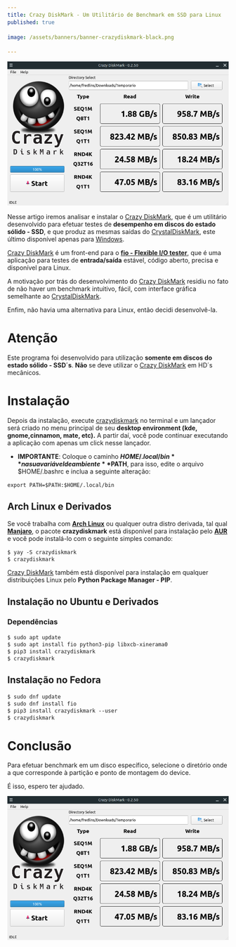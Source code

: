 ```yaml
---
title: Crazy DiskMark - Um Utilitário de Benchmark em SSD para Linux
published: true

image: /assets/banners/banner-crazydiskmark-black.png

---
```


![banner-plex](/assets/banners/banner-crazydiskmark.png)


Nesse artigo iremos analisar e instalar o [Crazy DiskMark](https://pypi.org/project/crazydiskmark/), 
que é um utilitário desenvolvido para efetuar testes de **desempenho em discos do estado sólido - SSD**, e que
produz as mesmas saídas do [CrystalDiskMark](https://crystalmark.info/en/software/crystaldiskmark/), este último
 disponível apenas para [Windows](https://www.microsoft.com/pt-br/windows/).

[Crazy DiskMark](https://pypi.org/project/crazydiskmark/) é um front-end para o **[fio - Flexible I/O tester](https://fio.readthedocs.io/en/latest/fio_doc.html)**, 
que é uma aplicação para testes de **entrada/saída** estável, código aberto, precisa e disponível para Linux.

A motivação por trás do desenvolvimento do [Crazy DiskMark](https://pypi.org/project/crazydiskmark/) residiu no fato de
não haver um benchmark intuitivo, fácil, com interface gráfica semelhante ao [CrystalDiskMark](https://crystalmark.info/en/software/crystaldiskmark/). 


Enfim, não havia uma alternativa para Linux, então decidi desenvolvê-la.   

# Atenção

Este programa foi desenvolvido para utilização **somente em discos do estado sólido - SSD´s**. **Não** se deve utilizar
o [Crazy DiskMark](https://pypi.org/project/crazydiskmark/) em HD´s mecânicos.

# Instalação

Depois da instalação, execute [crazydiskmark](https://pypi.org/project/crazydiskmark/) no terminal e um lançador será
criado no menu principal de seu **desktop environment (kde, gnome,cinnamon, mate, etc).** A partir daí, você pode continuar 
executando a aplicação com apenas um click nesse lançador.

- **IMPORTANTE**: Coloque o caminho **$HOME/.local/bin** na sua variável de ambiente **$PATH**, para isso, edite o arquivo
$HOME/.bashrc e inclua a seguinte alteração:

```shell
export PATH=$PATH:$HOME/.local/bin
```

## Arch Linux e Derivados

Se você trabalha com **[Arch Linux](https://www.archlinux.org/)** ou qualquer outra distro derivada, tal qual 
**[Manjaro](https://manjaro.org/)**, o pacote **crazydiskmark** está disponível para instalação pelo 
**[AUR](https://aur.archlinux.org/)** e você pode instalá-lo com o seguinte simples comando:
 
 ```shell
$ yay -S crazydiskmark
$ crazydiskmark 
```

[Crazy DiskMark](https://pypi.org/project/crazydiskmark/) também está disponível para instalação em qualquer distribuições Linux
pelo **Python Package Manager - PIP**.

## Instalação no Ubuntu e Derivados   

### Dependências

```shell
$ sudo apt update
$ sudo apt install fio python3-pip libxcb-xinerama0
$ pip3 install crazydiskmark
$ crazydiskmark
```

## Instalação no Fedora

```shell
$ sudo dnf update
$ sudo dnf install fio
$ pip3 install crazydiskmark --user
$ crazydiskmark
```

# Conclusão

Para efetuar benchmark em um disco específico, selecione o diretório onde a que corresponde à partição e ponto de montagem
do device. 

É isso, espero ter ajudado.

![banner-plex](/assets/banners/banner-crazydiskmark.png)  